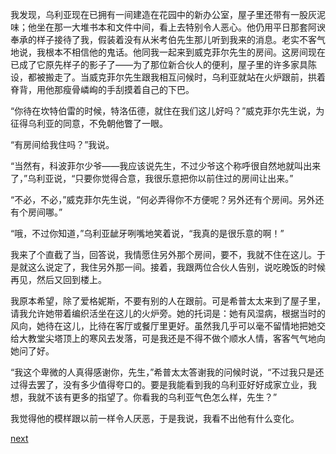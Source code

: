 
我发现，乌利亚现在已拥有一间建造在花园中的新办公室，屋子里还带有一股灰泥味；他坐在那一大堆书本和文件中间，看上去特别令人恶心。他仍用平日那套阿谀奉承的样子接待了我，假装着没有从米考伯先生那儿听到我来的消息。老实不客气地说，我根本不相信他的鬼话。他同我一起来到威克菲尔先生的房间。这房间现在已成了它原先样子的影子了——为了那位新合伙人的便利，屋子里的许多家具陈设，都被搬走了。当威克菲尔先生跟我相互问候时，乌利亚就站在火炉跟前，拱着脊背，用他那瘦骨嶙峋的手刮摸着自己的下巴。

“你待在坎特伯雷的时候，特洛伍德，就住在我们这儿好吗？”威克菲尔先生说，为征得乌利亚的同意，不免朝他瞥了一眼。

“有房间给我住吗？”我说。

“当然有，科波菲尔少爷——我应该说先生，不过少爷这个称呼很自然地就叫出来了，”乌利亚说，“只要你觉得合意，我很乐意把你以前住过的房间让出来。”

“不必，不必，”威克菲尔先生说，“何必弄得你不方便呢？另外还有个房间。另外还有个房间哪。”

“哦，不过你知道，”乌利亚龇牙咧嘴地笑着说，“我真的是很乐意的啊！”

我来了个直截了当，回答说，我情愿住另外那个房间，要不，我就不住在这儿。于是就这么说定了，我住另外那一间。接着，我跟两位合伙人告别，说吃晚饭的时候再见，然后又回到楼上。

我原本希望，除了爱格妮斯，不要有别的人在跟前。可是希普太太来到了屋子里，请我允许她带着编织活坐在这儿的火炉旁。她的托词是：她有风湿病，根据当时的风向，她待在这儿，比待在客厅或餐厅里更好。虽然我几乎可以毫不留情地把她交给大教堂尖塔顶上的寒风去发落，可是我还是不得不做个顺水人情，客客气气地向她问了好。

“我这个卑微的人真得感谢你，先生，”希普太太答谢我的问候时说，“不过我只是还过得去罢了，没有多少值得夸口的。要是我能看到我的乌利亚好好成家立业，我想，我就不该有更多的指望了。你看我的乌利亚气色怎么样，先生？”

我觉得他的模样跟以前一样令人厌恶，于是我说，我看不出他有什么变化。

[next](page502)